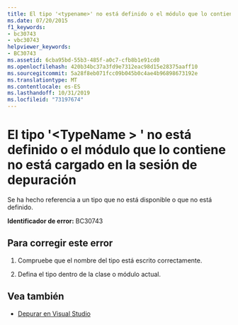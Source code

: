 ```yaml
---
title: El tipo '<typename>' no está definido o el módulo que lo contiene no está cargado en la sesión de depuración
ms.date: 07/20/2015
f1_keywords:
- bc30743
- vbc30743
helpviewer_keywords:
- BC30743
ms.assetid: 6cba95bd-55b3-485f-a0c7-cfb8b1e91cd0
ms.openlocfilehash: 420b34bc37a3fd9e7312eac98d15e28375aaff10
ms.sourcegitcommit: 5a28f8eb071fcc09b045b0c4ae4b96898673192e
ms.translationtype: MT
ms.contentlocale: es-ES
ms.lasthandoff: 10/31/2019
ms.locfileid: "73197674"
---
```

# <a name="type-typename-is-not-defined-or-the-module-containing-it-is-not-loaded-in-the-debugging-session"></a>El tipo '\<TypeName > ' no está definido o el módulo que lo contiene no está cargado en la sesión de depuración
Se ha hecho referencia a un tipo que no está disponible o que no está definido.  
  
 **Identificador de error:** BC30743  
  
## <a name="to-correct-this-error"></a>Para corregir este error  
  
1. Compruebe que el nombre del tipo está escrito correctamente.  
  
2. Defina el tipo dentro de la clase o módulo actual.  
  
## <a name="see-also"></a>Vea también

- [Depurar en Visual Studio](/visualstudio/debugger/debugger-feature-tour)
